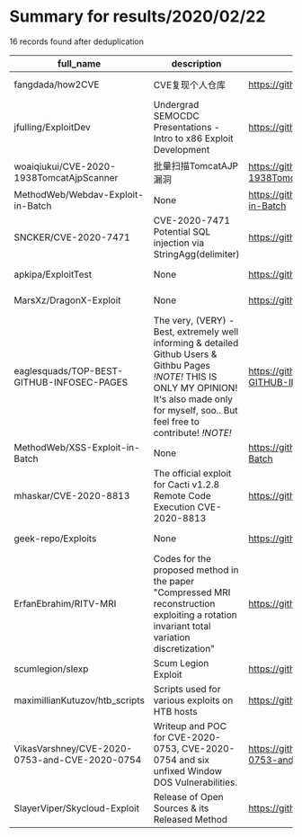
# Summary for results/2020/02/22
    
16 records found after deduplication

| full_name | description | html_url | matched_list | matched_count | pushed_at | size | stargazers_count | language | forks_count |
|-----------------------------------------------|--------------------------------------------------------------------------------------------------------------------------------------------------------------------------------------------------------|------------------------------------------------------------------|-----------------------------------------------|-----------------|---------------------------|--------|--------------------|------------------|---------------|
| fangdada/how2CVE | CVE复现个人仓库 | https://github.com/fangdada/how2CVE | ['cve-2'] | 1 | 2020-02-22 10:20:59+00:00 | 9650 | 0 | Rich Text Format | 0 |
| jfulling/ExploitDev | Undergrad SEMOCDC Presentations - Intro to x86 Exploit Development | https://github.com/jfulling/ExploitDev | ['exploit'] | 1 | 2020-02-22 02:16:34+00:00 | 42026 | 1 | Python | 0 |
| woaiqiukui/CVE-2020-1938TomcatAjpScanner | 批量扫描TomcatAJP漏洞 | https://github.com/woaiqiukui/CVE-2020-1938TomcatAjpScanner | ['cve-2'] | 1 | 2020-02-22 01:58:22+00:00 | 233 | 11 | Python | 1 |
| MethodWeb/Webdav-Exploit-in-Batch | None | https://github.com/MethodWeb/Webdav-Exploit-in-Batch | ['exploit'] | 1 | 2020-02-22 15:42:52+00:00 | 5 | 0 | Batchfile | 0 |
| SNCKER/CVE-2020-7471 | CVE-2020-7471 Potential SQL injection via StringAgg(delimiter) | https://github.com/SNCKER/CVE-2020-7471 | ['cve-2'] | 1 | 2020-02-22 01:42:22+00:00 | 10 | 1 | Python | 1 |
| apkipa/ExploitTest | None | https://github.com/apkipa/ExploitTest | ['exploit'] | 1 | 2020-02-22 07:03:03+00:00 | 636 | 0 | C | 0 |
| MarsXz/DragonX-Exploit | None | https://github.com/MarsXz/DragonX-Exploit | ['exploit'] | 1 | 2020-02-22 10:00:28+00:00 | 1 | 0 | | 0 |
| eaglesquads/TOP-BEST-GITHUB-INFOSEC-PAGES | The very, (VERY) - Best, extremely well informing & detailed Github Users & Githbu Pages _!NOTE!_ THIS IS ONLY MY OPINION! It's also made only for myself, soo.. But feel free to contribute! _!NOTE!_ | https://github.com/eaglesquads/TOP-BEST-GITHUB-INFOSEC-PAGES | ['exploit'] | 1 | 2020-02-22 11:06:05+00:00 | 1 | 1 | | 0 |
| MethodWeb/XSS-Exploit-in-Batch | None | https://github.com/MethodWeb/XSS-Exploit-in-Batch | ['exploit'] | 1 | 2020-02-22 15:41:04+00:00 | 3 | 0 | Batchfile | 0 |
| mhaskar/CVE-2020-8813 | The official exploit for Cacti v1.2.8 Remote Code Execution CVE-2020-8813 | https://github.com/mhaskar/CVE-2020-8813 | ['cve-2', 'exploit', 'remote code execution'] | 3 | 2020-02-22 16:33:31+00:00 | 2931 | 65 | Python | 20 |
| geek-repo/Exploits | None | https://github.com/geek-repo/Exploits | ['exploit'] | 1 | 2020-02-22 19:40:57+00:00 | 18 | 0 | Python | 0 |
| ErfanEbrahim/RITV-MRI | Codes for the proposed method in the paper "Compressed MRI reconstruction exploiting a rotation invariant total variation discretization" | https://github.com/ErfanEbrahim/RITV-MRI | ['exploit'] | 1 | 2020-02-22 21:02:13+00:00 | 0 | 0 | | 0 |
| scumlegion/slexp | Scum Legion Exploit | https://github.com/scumlegion/slexp | ['exploit'] | 1 | 2020-02-22 21:12:16+00:00 | 5943 | 0 | | 0 |
| maximillianKutuzov/htb_scripts | Scripts used for various exploits on HTB hosts | https://github.com/maximillianKutuzov/htb_scripts | ['exploit'] | 1 | 2020-02-22 22:14:29+00:00 | 24 | 0 | Python | 0 |
| VikasVarshney/CVE-2020-0753-and-CVE-2020-0754 | Writeup and POC for CVE-2020-0753, CVE-2020-0754 and six unfixed Window DOS Vulnerabilities. | https://github.com/VikasVarshney/CVE-2020-0753-and-CVE-2020-0754 | ['cve poc', 'cve-2', 'vulnerability poc'] | 3 | 2020-02-22 13:57:48+00:00 | 2900 | 3 | nan | 12 |
| SlayerViper/Skycloud-Exploit | Release of Open Sources & its Released Method | https://github.com/SlayerViper/Skycloud-Exploit | ['exploit'] | 1 | 2020-02-22 03:02:35+00:00 | 62288 | 0 | | 0 |
